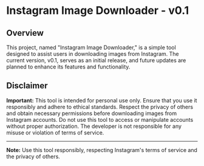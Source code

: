 # Instagram Image Downloader - v0.1

## Overview

This project, named "Instagram Image Downloader," is a simple tool designed to assist users in downloading images from Instagram. The current version, v0.1, serves as an initial release, and future updates are planned to enhance its features and functionality.

## Disclaimer

**Important:** This tool is intended for personal use only. Ensure that you use it responsibly and adhere to ethical standards. Respect the privacy of others and obtain necessary permissions before downloading images from Instagram accounts. Do not use this tool to access or manipulate accounts without proper authorization. The developer is not responsible for any misuse or violation of terms of service.

---

**Note:** Use this tool responsibly, respecting Instagram's terms of service and the privacy of others.